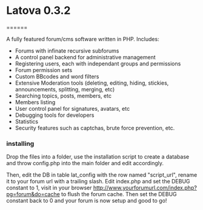 # Latova 0.3.2
======

A fully featured forum/cms software written in PHP. Includes:

* Forums with infinate recursive subforums
* A control panel backend for administrative management
* Registering users, each with independant groups and permissions
* Forum permission sets
* Custom BBcodes and word filters
* Extensive Moderation tools (deleting, editing, hiding, stickies, announcements, splitting, merging, etc)
* Searching topics, posts, members, etc
* Members listing
* User control panel for signatures, avatars, etc
* Debugging tools for developers
* Statistics
* Security features such as captchas, brute force prevention, etc.

### installing

Drop the files into a folder, use the installation script to create a database and throw config.php into the main folder and edit accordingly.

Then, edit the DB in table lat_config with the row named "script_url", rename it to your forum url with a trailing slash. Edit index.php and set the DEBUG constant to 1, visit in your browser http://www.yourforumurl.com/index.php?pg=forum&do=cache to flush the forum cache. Then set the DEBUG constant back to 0 and your forum is now setup and good to go!
